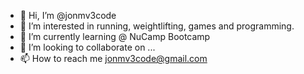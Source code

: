 - 👋 Hi, I’m @jonmv3code
- 👀 I’m interested in running, weightlifting, games and programming.
- 🌱 I’m currently learning @ NuCamp Bootcamp
- 💞️ I’m looking to collaborate on ...
- 📫 How to reach me jonmv3code@gmail.com

<!---
jonmv3code/jonmv3code is a ✨ special ✨ repository because its `README.md` (this file) appears on your GitHub profile.
You can click the Preview link to take a look at your changes.
--->
